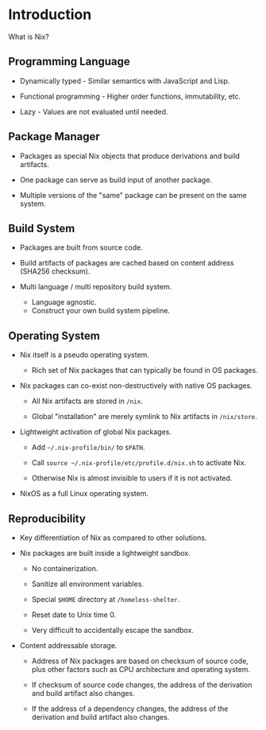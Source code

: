 # Introduction

What is Nix?

## Programming Language

- Dynamically typed - Similar semantics with JavaScript and Lisp.

- Functional programming - Higher order functions, immutability, etc.

- Lazy - Values are not evaluated until needed.

## Package Manager

- Packages as special Nix objects that produce derivations and build artifacts.

- One package can serve as build input of another package.

- Multiple versions of the "same" package can be present on the same system.

## Build System

- Packages are built from source code.

- Build artifacts of packages are cached based on content address (SHA256 checksum).

- Multi language / multi repository build system.
  - Language agnostic.
  - Construct your own build system pipeline.

## Operating System

- Nix itself is a pseudo operating system.
  - Rich set of Nix packages that can typically be found in OS packages.

- Nix packages can co-exist non-destructively with native OS packages.

  - All Nix artifacts are stored in `/nix`.

  - Global "installation" are merely symlink to Nix artifacts in
    `/nix/store`.

- Lightweight activation of global Nix packages.

  - Add `~/.nix-profile/bin/` to `$PATH`.

  - Call `source ~/.nix-profile/etc/profile.d/nix.sh` to activate Nix.

  - Otherwise Nix is almost invisible to users if it is not activated.

- NixOS as a full Linux operating system.

## Reproducibility

- Key differentiation of Nix as compared to other solutions.

- Nix packages are built inside a lightweight sandbox.

  - No containerization.

  - Sanitize all environment variables.

  - Special `$HOME` directory at `/homeless-shelter`.

  - Reset date to Unix time 0.

  - Very difficult to accidentally escape the sandbox.

- Content addressable storage.

  - Address of Nix packages are based on checksum of source code,
    plus other factors such as CPU architecture and operating system.

  - If checksum of source code changes, the address of the derivation
    and build artifact also changes.

  - If the address of a dependency changes, the address of the
    derivation and build artifact also changes.